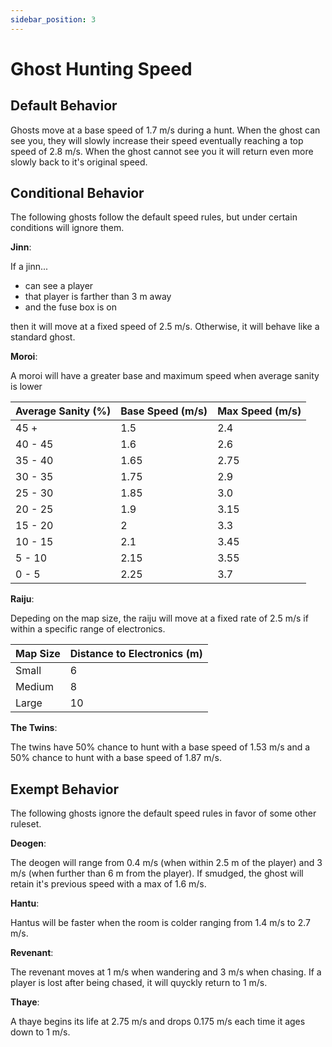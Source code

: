 ```yaml
---
sidebar_position: 3
---
```


# Ghost Hunting Speed

## Default Behavior

Ghosts move at a base speed of 1.7 m/s during a hunt. When the ghost can see you, they will slowly increase their speed eventually reaching a top speed of 2.8 m/s. When the ghost cannot see you it will return even more slowly back to it's original speed.

## Conditional Behavior

The following ghosts follow the default speed rules, but under certain conditions will ignore them.

**Jinn**:

If a jinn...

- can see a player
- that player is farther than 3 m away
- and the fuse box is on

then it will move at a fixed speed of 2.5 m/s. Otherwise, it will behave like a standard ghost.

**Moroi**:

A moroi will have a greater base and maximum speed when average sanity is lower

| Average Sanity (%) | Base Speed (m/s) | Max Speed (m/s) |
| ------------------ | ---------------- | --------------- |
| 45 +               | 1.5              | 2.4             |
| 40 - 45            | 1.6              | 2.6             |
| 35 - 40            | 1.65             | 2.75            |
| 30 - 35            | 1.75             | 2.9             |
| 25 - 30            | 1.85             | 3.0             |
| 20 - 25            | 1.9              | 3.15            |
| 15 - 20            | 2                | 3.3             |
| 10 - 15            | 2.1              | 3.45            |
| 5 - 10             | 2.15             | 3.55            |
| 0 - 5              | 2.25             | 3.7             |

**Raiju**:

Depeding on the map size, the raiju will move at a fixed rate of 2.5 m/s if within a specific range of electronics.

| Map Size | Distance to Electronics (m) |
| -------- | --------------------------- |
| Small    | 6                           |
| Medium   | 8                           |
| Large    | 10                          |

**The Twins**:

The twins have 50% chance to hunt with a base speed of 1.53 m/s and a 50% chance to hunt with a base speed of 1.87 m/s.

## Exempt Behavior

The following ghosts ignore the default speed rules in favor of some other ruleset.

**Deogen**:

The deogen will range from 0.4 m/s (when within 2.5 m of the player) and 3 m/s (when further than 6 m from the player). If smudged, the ghost will retain it's previous speed with a max of 1.6 m/s.

**Hantu**:

Hantus will be faster when the room is colder ranging from 1.4 m/s to 2.7 m/s.

**Revenant**:

The revenant moves at 1 m/s when wandering and 3 m/s when chasing. If a player is lost after being chased, it will quyckly return to 1 m/s.

**Thaye**:

A thaye begins its life at 2.75 m/s and drops 0.175 m/s each time it ages down to 1 m/s.
